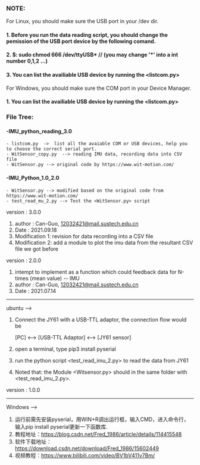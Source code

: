 ### NOTE:

For Linux, you should make sure the USB port in your /dev dir.
#### 1. Before you run the data reading script, you should change the pemission of the USB port device by the following comand.
#### 2. $: sudo chmod 666 /dev/ttyUSB*      // (you may change '*' into a int number 0,1,2 ...)
#### 3. You can list the availiable USB device by running the <listcom.py>

For Windows, you should make sure the COM port in your Device Manager.
#### 1. You can list the availiable USB device by running the <listcom.py>

### File Tree:

#### -IMU_python_reading_3.0
    - listcom.py  ->  list all the avaiable COM or USB devices, help you to choose the correct serial port.
    - WitSensor_copy.py  --> reading IMU data, recording data into CSV file
    - WitSensor.py --> original code by https://www.wit-motion.com/

#### -IMU_Python_1.0_2.0
    - WitSensor.py --> modified based on the original code from https://www.wit-motion.com/
    - test_read_mu_2.py --> Test the <WitSensor.py> script


version : 3.0.0

1. author : Can-Guo, 12032421@mail.sustech.edu.cn
2. Date : 2021.09.18
3. Modification 1: revision for data recording into a CSV file
4. Modification 2: add a module to plot the imu data from the resultant CSV file we got before

version : 2.0.0
1. intempt to implement as a function which could feedback data for N-times (mean value) -- IMU
2. author : Can-Guo, 12032421@mail.sustech.edu.cn
3. Date : 2021.07.14


**********************************************************************************************************
ubuntu -->



1. Connect the JY61 with a USB-TTL adaptor, the connection flow would be

    [PC] <--> [USB-TTL Adaptor] <--> [JY61 sensor]
    
2. open a terminal, type
pip3 install pyserial
3. run the python script <test_read_imu_2.py> to read the data from JY61
4. Noted that: the Module <Witsensor.py> should in the same folder with <test_read_imu_2.py>.


version : 1.0.0 

**********************************************************************************************************
Windows -->


1. 运行前需先安装pyserial，用WIN+R调出运行框，输入CMD，进入命令行，输入pip install pyserial更新一下函数库.
2. 教程地址：https://blog.csdn.net/Fred_1986/article/details/114415548
3. 软件下载地址：https://download.csdn.net/download/Fred_1986/15602449
4. 视频教程：https://www.bilibili.com/video/BV1bV411v7Bm/


